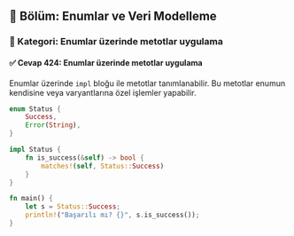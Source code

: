 ## 📘 Bölüm: Enumlar ve Veri Modelleme  
### 🔹 Kategori: Enumlar üzerinde metotlar uygulama  
#### ✅ Cevap 424: Enumlar üzerinde metotlar uygulama

Enumlar üzerinde `impl` bloğu ile metotlar tanımlanabilir. Bu metotlar enumun kendisine veya varyantlarına özel işlemler yapabilir.

```rust
enum Status {
    Success,
    Error(String),
}

impl Status {
    fn is_success(&self) -> bool {
        matches!(self, Status::Success)
    }
}

fn main() {
    let s = Status::Success;
    println!("Başarılı mı? {}", s.is_success());
}
```

